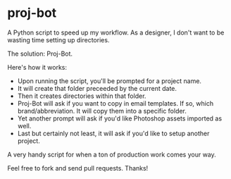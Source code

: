 # proj-bot

A Python script to speed up my workflow. As a designer, I don't want to be wasting time setting up directories.

The solution: Proj-Bot.

Here's how it works:

*  Upon running the script, you'll be prompted for a project name. 
*  It will create that folder preceeded by the current date. 
*  Then it creates directories within that folder.
*  Proj-Bot will ask if you want to copy in email templates. If so, which brand/abbreviation. It will copy them into a specific folder.
*  Yet another prompt will ask if you'd like Photoshop assets imported as well.
*  Last but certainly not least, it will ask if you'd like to setup another project.

A very handy script for when a ton of production work comes your way.

Feel free to fork and send pull requests. Thanks!